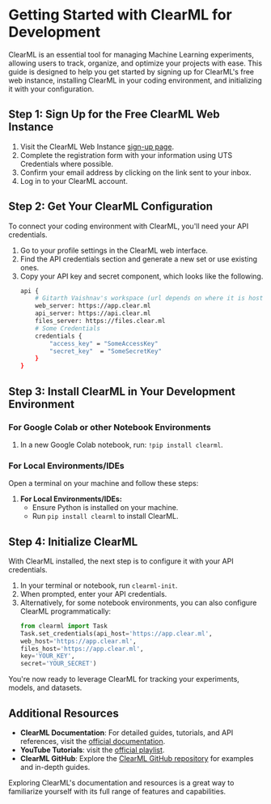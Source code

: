 
# Getting Started with ClearML for Development

ClearML is an essential tool for managing Machine Learning experiments, allowing users to track, organize, and optimize your projects with ease. This guide is designed to help you get started by signing up for ClearML's free web instance, installing ClearML in your coding environment, and initializing it with your configuration.

## Step 1: Sign Up for the Free ClearML Web Instance

1. Visit the ClearML Web Instance [sign-up page](https://app.clear.ml/login).
2. Complete the registration form with your information using UTS Credentials where possible.
3. Confirm your email address by clicking on the link sent to your inbox.
4. Log in to your ClearML account.

## Step 2: Get Your ClearML Configuration

To connect your coding environment with ClearML, you'll need your API credentials.

1. Go to your profile settings in the ClearML web interface.
2. Find the API credentials section and generate a new set or use existing ones.
3. Copy your API key and secret component, which looks like the following.
    ```bash
    api { 
        # Gitarth Vaishnav's workspace (url depends on where it is hosted)
        web_server: https://app.clear.ml
        api_server: https://api.clear.ml
        files_server: https://files.clear.ml
        # Some Credentials
        credentials {
            "access_key" = "SomeAccessKey"
            "secret_key"  = "SomeSecretKey"
        }
    }
    ```

## Step 3: Install ClearML in Your Development Environment

### For Google Colab or other Notebook Environments

1. In a new Google Colab notebook, run: `!pip install clearml`.

### For Local Environments/IDEs

Open a terminal on your machine and follow these steps:

1. **For Local Environments/IDEs:**
   - Ensure Python is installed on your machine.
   - Run `pip install clearml` to install ClearML.


## Step 4: Initialize ClearML

With ClearML installed, the next step is to configure it with your API credentials.

1. In your terminal or notebook, run `clearml-init`.
2. When prompted, enter your API credentials.
3. Alternatively, for some notebook environments, you can also configure ClearML programmatically:
   ```python
   from clearml import Task
   Task.set_credentials(api_host='https://app.clear.ml', 
   web_host='https://app.clear.ml', 
   files_host='https://app.clear.ml', 
   key='YOUR_KEY', 
   secret='YOUR_SECRET')
   ```

You're now ready to leverage ClearML for tracking your experiments, models, and datasets.

## Additional Resources

- **ClearML Documentation**: For detailed guides, tutorials, and API references, visit the [official documentation](https://clear.ml/docs/latest/).
- **YouTube Tutorials**: visit the [official playlist](https://youtube.com/playlist?list=PLMdIlCuMqSTnoC45ME5_JnsJX0zWqDdlO&si=Nw9_7X63v-0Vvh4Y).
- **ClearML GitHub**: Explore the [ClearML GitHub repository](https://github.com/allegroai/clearml) for examples and in-depth guides.

Exploring ClearML's documentation and resources is a great way to familiarize yourself with its full range of features and capabilities.